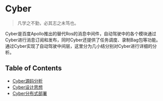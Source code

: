 # Cyber

> 凡学之不勤，必其志之未笃也。

Cyber是百度Apollo推出的替代Ros的消息中间件，自动驾驶中的各个模块通过Cyber进行消息订阅和发布，同时Cyber还提供了任务调度、录制Bag包等功能。通过Cyber实现了自动驾驶中间层，这里分为几小结分别对Cyber进行详细的分析。

## Table of Contents
- [Cyber源码分析](source)
- [Cyber设计思想](design)
- [Cyber分布式部署](distributed)
